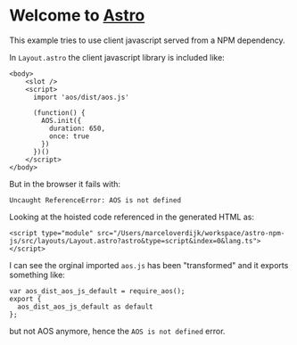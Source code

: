 # Welcome to [Astro](https://astro.build)

This example tries to use client javascript served from a NPM dependency.

In `Layout.astro` the client javascript library is included like:

```
<body>
    <slot />
    <script>
      import 'aos/dist/aos.js'

      (function() {
        AOS.init({
          duration: 650,
          once: true
        })
      })()
    </script>
</body>
```

But in the browser it fails with:

`Uncaught ReferenceError: AOS is not defined`

Looking at the hoisted code referenced in the generated HTML as:

`<script type="module" src="/Users/marceloverdijk/workspace/astro-npm-js/src/layouts/Layout.astro?astro&type=script&index=0&lang.ts"></script>`

I can see the orginal imported `aos.js` has been "transformed" 
and it exports something like:

```
var aos_dist_aos_js_default = require_aos();
export {
  aos_dist_aos_js_default as default
};
```

but not AOS anymore, hence the `AOS is not defined` error.

